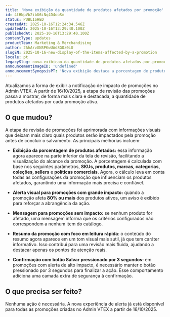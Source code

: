 ```yaml
---
title: 'Nova exibição da quantidade de produtos afetados por promoção'
id: 4tHNpVb2ibU6iNq4D4ooSm
status: PUBLISHED
createdAt: 2025-10-16T12:24:34.546Z
updatedAt: 2025-10-16T13:29:40.100Z
publishedAt: 2025-10-16T13:29:40.100Z
contentType: updates
productTeam: Marketing & Merchandising
author: 2AhArvGNSPKwUAd8GOz0iU
slugEN: 2025-10-16-new-display-of-the-items-affected-by-a-promotion
locale: pt
legacySlug: nova-exibicao-da-quantidade-de-produtos-afetados-por-promocao
announcementImageID: 'undefined'
announcementSynopsisPT: 'Nova exibição destaca a porcentagem de produtos afetados ao revisar e salvar uma promoção.'
---
```


Atualizamos a forma de exibir a notificação de impacto de promoções no Admin VTEX. A partir de 16/10/2025, a etapa de revisão das promoções passa a mostrar, de forma mais clara e destacada, a quantidade de produtos afetados por cada promoção ativa.

## O que mudou?

A etapa de revisão de promoções foi aprimorada com informações visuais que deixam mais claro quais produtos serão impactados pela promoção antes de concluir o salvamento. As principais melhorias incluem:

- **Exibição da porcentagem de produtos afetados:** essa informação agora aparece na parte inferior da tela de revisão, facilitando a visualização do alcance da promoção. A porcentagem é calculada com base nos seguintes parâmetros, **SKUs, produtos, marcas, categorias, coleções, sellers** e **políticas comerciais**. Agora, o cálculo leva em conta todas as configurações da promoção que influenciam os produtos afetados, garantindo uma informação mais precisa e confiável.

- **Alerta visual para promoções com grande impacto:** quando a promoção afeta **80% ou mais** dos produtos ativos, um aviso é exibido para reforçar a abrangência da ação.

- **Mensagem para promoções sem impacto:** se nenhum produto for afetado, uma mensagem informa que os critérios configurados não correspondem a nenhum item do catálogo.

- **Resumo da promoção com foco em leitura rápida**: o conteúdo do resumo agora aparece em um tom visual mais sutil, já que tem caráter informativo. Isso contribui para uma revisão mais fluida, ajudando a destacar apenas os pontos de atenção reais.

- **Confirmação com botão Salvar pressionado por 3 segundos:** em promoções com alerta de alto impacto, é necessário manter o botão pressionado por 3 segundos para finalizar a ação. Esse comportamento adiciona uma camada extra de segurança à confirmação.

## O que precisa ser feito?

Nenhuma ação é necessária. A nova experiência de alerta já está disponível para todas as promoções criadas no Admin VTEX a partir de 16/10/2025.

